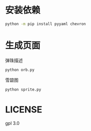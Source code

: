 # 安装依赖

```sh
python -m pip install pyyaml chevron
```

<!-- https://github.com/AssetRipper/AssetRipper -->

# 生成页面

弹珠描述
```sh
python orb.py
```

雪碧图
```sh
python sprite.py
```

# LICENSE

gpl 3.0